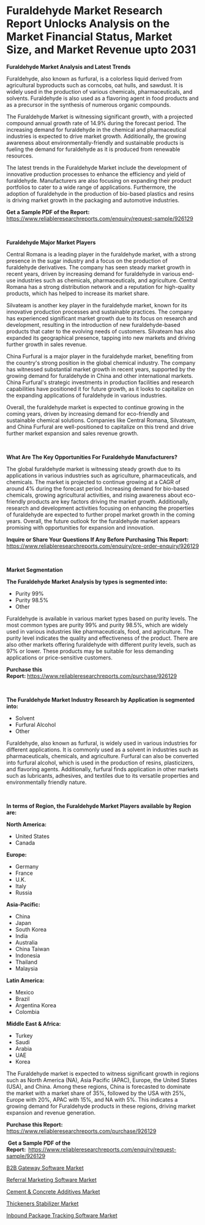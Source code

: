 <p><h1>Furaldehyde Market Research Report Unlocks Analysis on the Market Financial Status, Market Size, and Market Revenue upto 2031</h1></p><p><strong>Furaldehyde Market Analysis and Latest Trends</strong></p>
<p><p>Furaldehyde, also known as furfural, is a colorless liquid derived from agricultural byproducts such as corncobs, oat hulls, and sawdust. It is widely used in the production of various chemicals, pharmaceuticals, and solvents. Furaldehyde is also used as a flavoring agent in food products and as a precursor in the synthesis of numerous organic compounds.</p><p>The Furaldehyde Market is witnessing significant growth, with a projected compound annual growth rate of 14.9% during the forecast period. The increasing demand for furaldehyde in the chemical and pharmaceutical industries is expected to drive market growth. Additionally, the growing awareness about environmentally-friendly and sustainable products is fueling the demand for furaldehyde as it is produced from renewable resources.</p><p>The latest trends in the Furaldehyde Market include the development of innovative production processes to enhance the efficiency and yield of furaldehyde. Manufacturers are also focusing on expanding their product portfolios to cater to a wide range of applications. Furthermore, the adoption of furaldehyde in the production of bio-based plastics and resins is driving market growth in the packaging and automotive industries.</p></p>
<p><strong>Get a Sample PDF of the Report:&nbsp;</strong> <a href="https://www.reliableresearchreports.com/enquiry/request-sample/926129">https://www.reliableresearchreports.com/enquiry/request-sample/926129</a></p>
<p>&nbsp;</p>
<p><strong>Furaldehyde Major Market Players</strong></p>
<p><p>Central Romana is a leading player in the furaldehyde market, with a strong presence in the sugar industry and a focus on the production of furaldehyde derivatives. The company has seen steady market growth in recent years, driven by increasing demand for furaldehyde in various end-use industries such as chemicals, pharmaceuticals, and agriculture. Central Romana has a strong distribution network and a reputation for high-quality products, which has helped to increase its market share.</p><p>Silvateam is another key player in the furaldehyde market, known for its innovative production processes and sustainable practices. The company has experienced significant market growth due to its focus on research and development, resulting in the introduction of new furaldehyde-based products that cater to the evolving needs of customers. Silvateam has also expanded its geographical presence, tapping into new markets and driving further growth in sales revenue.</p><p>China Furfural is a major player in the furaldehyde market, benefiting from the country's strong position in the global chemical industry. The company has witnessed substantial market growth in recent years, supported by the growing demand for furaldehyde in China and other international markets. China Furfural's strategic investments in production facilities and research capabilities have positioned it for future growth, as it looks to capitalize on the expanding applications of furaldehyde in various industries.</p><p>Overall, the furaldehyde market is expected to continue growing in the coming years, driven by increasing demand for eco-friendly and sustainable chemical solutions. Companies like Central Romana, Silvateam, and China Furfural are well-positioned to capitalize on this trend and drive further market expansion and sales revenue growth.</p></p>
<p>&nbsp;</p>
<p><strong>What Are The Key Opportunities For Furaldehyde Manufacturers?</strong></p>
<p><p>The global furaldehyde market is witnessing steady growth due to its applications in various industries such as agriculture, pharmaceuticals, and chemicals. The market is projected to continue growing at a CAGR of around 4% during the forecast period. Increasing demand for bio-based chemicals, growing agricultural activities, and rising awareness about eco-friendly products are key factors driving the market growth. Additionally, research and development activities focusing on enhancing the properties of furaldehyde are expected to further propel market growth in the coming years. Overall, the future outlook for the furaldehyde market appears promising with opportunities for expansion and innovation.</p></p>
<p><strong>Inquire or Share Your Questions If Any Before Purchasing This Report:</strong> <a href="https://www.reliableresearchreports.com/enquiry/pre-order-enquiry/926129">https://www.reliableresearchreports.com/enquiry/pre-order-enquiry/926129</a></p>
<p>&nbsp;</p>
<p><strong>Market Segmentation</strong></p>
<p><strong>The Furaldehyde Market Analysis by types is segmented into:</strong></p>
<p><ul><li>Purity 99%</li><li>Purity 98.5%</li><li>Other</li></ul></p>
<p><p>Furaldehyde is available in various market types based on purity levels. The most common types are purity 99% and purity 98.5%, which are widely used in various industries like pharmaceuticals, food, and agriculture. The purity level indicates the quality and effectiveness of the product. There are also other markets offering furaldehyde with different purity levels, such as 97% or lower. These products may be suitable for less demanding applications or price-sensitive customers.</p></p>
<p><strong>Purchase this Report:&nbsp;</strong><a href="https://www.reliableresearchreports.com/purchase/926129">https://www.reliableresearchreports.com/purchase/926129</a></p>
<p>&nbsp;</p>
<p><strong>The Furaldehyde Market Industry Research by Application is segmented into:</strong></p>
<p><ul><li>Solvent</li><li>Furfural Alcohol</li><li>Other</li></ul></p>
<p><p>Furaldehyde, also known as furfural, is widely used in various industries for different applications. It is commonly used as a solvent in industries such as pharmaceuticals, chemicals, and agriculture. Furfural can also be converted into furfural alcohol, which is used in the production of resins, plasticizers, and flavoring agents. Additionally, furfural finds application in other markets such as lubricants, adhesives, and textiles due to its versatile properties and environmentally friendly nature.</p></p>
<p>&nbsp;</p>
<p><strong>In terms of Region, the Furaldehyde Market Players available by Region are:</strong></p>
<p>
    <p> <strong> North America: </strong>
        <ul>
            <li>United States</li>
            <li>Canada</li>
        </ul>
        </p> 
    <p> <strong> Europe: </strong>
        <ul>
            <li>Germany</li>
            <li>France</li>
            <li>U.K.</li>
            <li>Italy</li>
            <li>Russia</li>
        </ul>
        </p> 
    <p> <strong> Asia-Pacific: </strong>
        <ul>
            <li>China</li>
            <li>Japan</li>
            <li>South Korea</li>
            <li>India</li>
            <li>Australia</li>
            <li>China Taiwan</li>
            <li>Indonesia</li>
            <li>Thailand</li>
            <li>Malaysia</li>
        </ul>
        </p> 
    <p> <strong> Latin America: </strong>
        <ul>
            <li>Mexico</li>
            <li>Brazil</li>
            <li>Argentina Korea</li>
            <li>Colombia</li>
        </ul>
        </p> 
    <p> <strong> Middle East & Africa: </strong>
        <ul>
            <li>Turkey</li>
            <li>Saudi</li>
            <li>Arabia</li>
            <li>UAE</li>
            <li>Korea</li>
        </ul>
    </p>
    </p>
<p><p>The Furaldehyde market is expected to witness significant growth in regions such as North America (NA), Asia Pacific (APAC), Europe, the United States (USA), and China. Among these regions, China is forecasted to dominate the market with a market share of 35%, followed by the USA with 25%, Europe with 20%, APAC with 15%, and NA with 5%. This indicates a growing demand for Furaldehyde products in these regions, driving market expansion and revenue generation.</p></p>
<p><strong>Purchase this Report: </strong><a href="https://www.reliableresearchreports.com/purchase/926129">https://www.reliableresearchreports.com/purchase/926129</a></p>
<p>&nbsp;<strong>Get a Sample PDF of the Report:&nbsp;&nbsp;</strong><a href="https://www.reliableresearchreports.com/enquiry/request-sample/926129">https://www.reliableresearchreports.com/enquiry/request-sample/926129</a></p>
<p><strong></strong></p>
<p><p><a href="https://medium.com/@albinbrakus/b2b-gateway-software-market-competitive-analysis-market-trends-and-forecast-to-2031-dab440b0e6dd">B2B Gateway Software Market</a></p><p><a href="https://medium.com/@albinbrakus/referral-marketing-software-market-competitive-analysis-market-trends-and-forecast-to-2031-ec42ada66ecb">Referral Marketing Software Market</a></p><p><a href="https://issuu.com/reportprime-2/docs/cement-concrete-additives-market-size-2030.pptx">Cement & Concrete Additives Market</a></p><p><a href="https://issuu.com/reportprime-2/docs/thickeners-stabilizer-market-size-2030.pptx">Thickeners Stabilizer Market</a></p><p><a href="https://medium.com/@albinbrakus/inbound-package-tracking-software-market-size-market-outlook-and-market-forecast-2024-to-2031-0ddfc3c53999">Inbound Package Tracking Software Market</a></p></p>